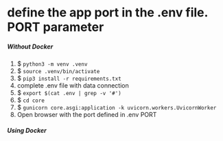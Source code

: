 # define the app port in the .env file. PORT parameter

#####  Without Docker
1. $ `python3 -m venv .venv`
2. $ `source .venv/bin/activate`
3. $ `pip3 install -r requirements.txt`
4. complete .env file with data connection
5. $ `export $(cat .env | grep -v '#')`
6. $ `cd core`
7. $ `gunicorn core.asgi:application -k uvicorn.workers.UvicornWorker`
8. Open browser with the port defined in .env PORT

##### Using Docker
